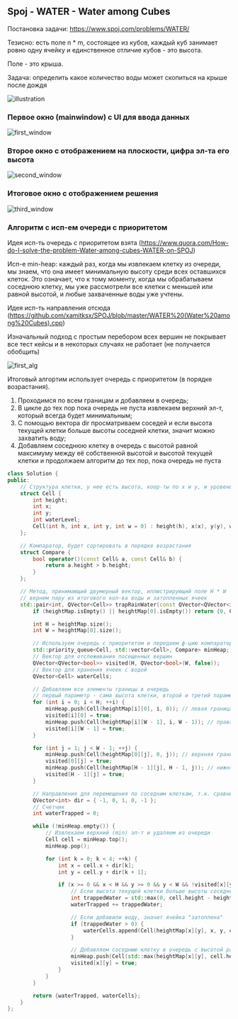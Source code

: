 ## Spoj - WATER - Water among Cubes

Постановка задачи: https://www.spoj.com/problems/WATER/

Тезисно: есть поле n * m, состоящее из кубов, каждый куб занимает ровно одну ячейку и единственное отличие кубов - это высота.

Поле - это крыша.

Задача: определить какое количество воды может скопиться на крыше после дождя

![illustration](img/illustartion.jpg)

### Первое окно (mainwindow) с UI для ввода данных

![first_window](img/1.jpg)

### Второе окно с отображением на плоскости, цифра эл-та его высота

![second_window](img/2.jpg)

### Итоговое окно с отображением решения 

![third_window](img/3.jpg)

### Алгоритм с исп-ем очереди с приоритетом

Идея исп-ть очередь с приоритетом взята (https://www.quora.com/How-do-I-solve-the-problem-Water-among-cubes-WATER-on-SPOJ)

Исп-е min-heap: каждый раз, когда мы извлекаем клетку из очереди, мы знаем, что она имеет минимальную высоту среди всех оставшихся клеток. Это означает, что к тому моменту, когда мы обрабатываем соседнюю клетку, мы уже рассмотрели все клетки с меньшей или равной высотой, и любые захваченные воды уже учтены.

Идея исп-ть направления отсюда (https://github.com/xamitksx/SPOJ/blob/master/WATER%20(Water%20among%20Cubes).cpp)

Изначальный подход с простым перебором всех вершин не покрывает все тест кейсы и в некоторых случаях не работает (не получается обобщить)

![first_alg](img/4.jpg)

Итоговый алгортим использует очередь с приоритетом (в порядке возрастания).

1) Проходимся по всем границам и добавляем в очередь;
2) В цикле до тех пор пока очередь не пуста извлекаем верхний эл-т, который всегда будет минимальным;
3) С помощью вектора dir просматриваем соседей и если высота текущей клетки больше высоты соседней клетки, значит можно захватить воду;
4) Добавляем соседнюю клетку в очередь с высотой равной максимуму между её собственной высотой и высотой текущей клетки и продолжаем алгоритм до тех пор, пока очередь не пуста

```c++
class Solution {
public:
    // Структура клетки, у нее есть высота, коор-ты по x и y, и уровень воды
    struct Cell {
        int height;
        int x;
        int y;
        int waterLevel;
        Cell(int h, int x, int y, int w = 0) : height(h), x(x), y(y), waterLevel(w) {}
    };

    // Компаратор, будет сортировать в порядке возрастания
    struct Compare {
        bool operator()(const Cell& a, const Cell& b) {
            return a.height > b.height;
        }
    };

    // Метод, принимающий двумерный вектор, иллюстрирующий поле H * W
    // вернем пару из итогового кол-ва воды и затопленных ячеек
    std::pair<int, QVector<Cell>> trapRainWater(const QVector<QVector<int>>& heightMap) {
        if (heightMap.isEmpty() || heightMap[0].isEmpty()) return {0, QVector<Cell>()};

        int H = heightMap.size();
        int W = heightMap[0].size();

        // Используем очередь с приоритетом и передаем ф-цию компаратор, без него по дефолту сортирует в порядке убывания
        std::priority_queue<Cell, std::vector<Cell>, Compare> minHeap;
        // Вектор для отслеживания посещенных вершин
        QVector<QVector<bool>> visited(H, QVector<bool>(W, false));
        // Вектор для хранения ячеек с водой
        QVector<Cell> waterCells;

        // Добавляем все элементы границы в очередь
        // первый параметр - сама высота клетки, второй и третий параметр - координаты по x, y
        for (int i = 0; i < H; ++i) {
            minHeap.push(Cell(heightMap[i][0], i, 0)); // левая граница
            visited[i][0] = true;
            minHeap.push(Cell(heightMap[i][W - 1], i, W - 1)); // правая граница
            visited[i][W - 1] = true;
        }

        for (int j = 1; j < W - 1; ++j) {
            minHeap.push(Cell(heightMap[0][j], 0, j)); // верхняя граница
            visited[0][j] = true;
            minHeap.push(Cell(heightMap[H - 1][j], H - 1, j)); // нижняя граница
            visited[H - 1][j] = true;
        }

        // Направления для перемещения по соседним клеткам, т.к. сравнивать будем с соседями сверху, снизу, справа и слева
        QVector<int> dir = { -1, 0, 1, 0, -1 };
        // Счетчик
        int waterTrapped = 0;

        while (!minHeap.empty()) {
            // Извлекаем верхний (min) эл-т и удаляем из очереди
            Cell cell = minHeap.top();
            minHeap.pop();

            for (int k = 0; k < 4; ++k) {
                int x = cell.x + dir[k];
                int y = cell.y + dir[k + 1];

                if (x >= 0 && x < H && y >= 0 && y < W && !visited[x][y]) {
                    // Если высота текущей клетки больше высоты соседней клетки, значит можно захватить воду
                    int trappedWater = std::max(0, cell.height - heightMap[x][y]);
                    waterTrapped += trappedWater;

                    // Если добавили воду, значит ячейка "затоплена"
                    if (trappedWater > 0) {
                        waterCells.append(Cell(heightMap[x][y], x, y, cell.height));
                    }

                    // Добавляем соседнюю клетку в очередь с высотой равной максимуму между её собственной высотой и высотой текущей клетки
                    minHeap.push(Cell(std::max(heightMap[x][y], cell.height), x, y));
                    visited[x][y] = true;
                }
            }
        }

        return {waterTrapped, waterCells};
    }
};
```
